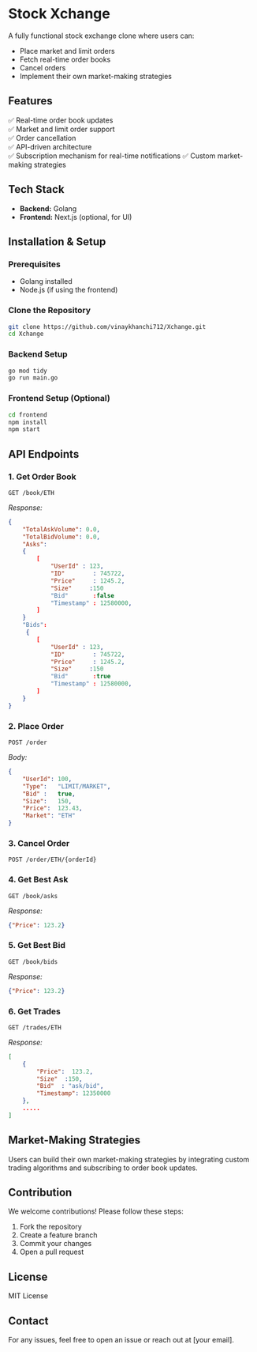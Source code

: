 # Stock Xchange

A fully functional stock exchange clone where users can:
- Place market and limit orders
- Fetch real-time order books
- Cancel orders
- Implement their own market-making strategies

## Features
✅ Real-time order book updates  
✅ Market and limit order support  
✅ Order cancellation  
✅ API-driven architecture  
✅ Subscription mechanism for real-time notifications 
✅ Custom market-making strategies  

## Tech Stack
- **Backend:** Golang
- **Frontend:** Next.js (optional, for UI)

## Installation & Setup

### Prerequisites
- Golang installed
- Node.js (if using the frontend)

### Clone the Repository
```sh
git clone https://github.com/vinaykhanchi712/Xchange.git
cd Xchange
```

### Backend Setup
```sh
go mod tidy
go run main.go
```

### Frontend Setup (Optional)
```sh
cd frontend
npm install
npm start
```

## API Endpoints

### 1. Get Order Book
```http
GET /book/ETH
```
_Response:_
```json
{
    "TotalAskVolume": 0.0,
	"TotalBidVolume": 0.0,
	"Asks":
    { 
        [
            "UserId" : 123,
            "ID"        : 745722,
            "Price"     : 1245.2,
            "Size"     :150
            "Bid"       :false
            "Timestamp" : 12580000,
        ] 
    }         
	"Bids":
     { 
        [
            "UserId" : 123,
            "ID"        : 745722,
            "Price"     : 1245.2,
            "Size"     :150
            "Bid"       :true
            "Timestamp" : 12580000,
        ] 
    }
}
```

### 2. Place Order
```http
POST /order
```
_Body:_
```json
{
    "UserId": 100,
	"Type":   "LIMIT/MARKET",
	"Bid" :   true,
	"Size":   150,
	"Price":  123.43,
	"Market": "ETH"
}
```

### 3. Cancel Order
```http
POST /order/ETH/{orderId}
```
### 4. Get Best Ask
```http
GET /book/asks
```
_Response:_
```json
{"Price": 123.2}
```

### 5. Get Best Bid
```http
GET /book/bids
```
_Response:_
```json
{"Price": 123.2}
```

### 6. Get Trades
```http
GET /trades/ETH
```
_Response:_
```json
[
    { 
        "Price":  123.2,
        "Size"  :150,
        "Bid"  : "ask/bid",
        "Timestamp": 12350000
    },
    .....
]
```

## Market-Making Strategies
Users can build their own market-making strategies by integrating custom trading algorithms and subscribing to order book updates.

## Contribution
We welcome contributions! Please follow these steps:
1. Fork the repository
2. Create a feature branch
3. Commit your changes
4. Open a pull request

## License
MIT License

## Contact
For any issues, feel free to open an issue or reach out at [your email].

